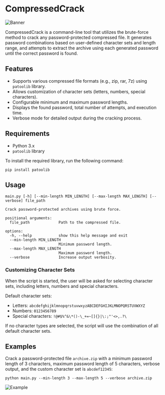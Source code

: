 # CompressedCrack

![Banner](./assets/banner.png)

CompressedCrack is a command-line tool that utilizes the brute-force method to crack any password-protected compressed file. It generates password combinations based on user-defined character sets and length range, and attempts to extract the archive using each generated password until the correct password is found.

## Features

- Supports various compressed file formats (e.g., zip, rar, 7z) using `patoolib` library.
- Allows customization of character sets (letters, numbers, special characters).
- Configurable minimum and maximum password lengths.
- Displays the found password, total number of attempts, and execution time.
- Verbose mode for detailed output during the cracking process.

## Requirements

- Python 3.x
- `patoolib` library

To install the required library, run the following command:

```
pip install patoolib
```

## Usage

```
main.py [-h] [--min-length MIN_LENGTH] [--max-length MAX_LENGTH] [--verbose] file_path

Crack password-protected archives using brute force.

positional arguments:
  file_path             Path to the compressed file.

options:
  -h, --help            show this help message and exit
  --min-length MIN_LENGTH
                        Minimum password length.
  --max-length MAX_LENGTH
                        Maximum password length.
  --verbose             Increase output verbosity.

```

### Customizing Character Sets

When the script is started, the user will be asked for selecting character sets, including letters, numbers and special characters.

Default character sets:

- Letters: `abcdefghijklmnopqrstuvwxyzABCDEFGHIJKLMNOPQRSTUVWXYZ`
- Numbers: `0123456789`
- Special characters: `!@#$%^&\*()-\_+=~[]{}|\:;"'<>,.?\`

If no character types are selected, the script will use the combination of all default character sets.

## Examples

Crack a password-protected file `archive.zip` with a minimum password length of 3 characters, maximum password length of 5 characters, verbose output, and the custom character set is `abcdef12345`:

```
python main.py --min-length 3 --max-length 5 --verbose archive.zip
```

![Example](./assets/example.gif)
